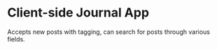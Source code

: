 # Client-side Journal App

Accepts new posts with tagging, can search for posts through various fields. 
